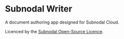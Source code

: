 # Subnodal Writer
A document authoring app designed for Subnodal Cloud.

Licenced by the [Subnodal Open-Source Licence](LICENCE.md).
